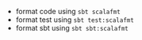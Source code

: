 - format code using `sbt scalafmt`
- format test using `sbt test:scalafmt`
- format sbt using `sbt sbt:scalafmt`
